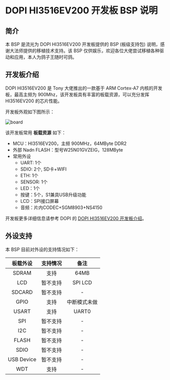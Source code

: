 # DOPI HI3516EV200 开发板 BSP 说明

## 简介

本 BSP 是流光为 DOPI HI3516EV200 开发板提供的 BSP (板级支持包) 说明，感谢大法师提供的移植技术支持。该 BSP 仅供娱乐，欢迎各位大佬尝试移植各种驱动和应用，本人为鸽子王随时可鸽。

## 开发板介绍

DOPI HI3516EV200 是 Tony 大佬推出的一款基于 ARM Cortex-A7 内核的开发板，最高主频为 900Mhz，该开发板具有丰富的板载资源，可以充分发挥 HI3516EV200 的芯片性能。

开发板外观如下图所示：

![board](figures/board.png)

该开发板常用 **板载资源** 如下：

- MCU：HI3516EV200，主频 900MHz，64MByte DDR2
- 外部 Nadn FLASH：型号W25N01GVZEIG，128MByte
- 常用外设
  - UART: 1个
  - SDIO: 2个, SD卡+WIFI
  - ETH: 1个
  - SENSOR: 1个
  - LED：1个
  - 按键：5个，S1兼具USB升级功能
  - LCD：SPI接口屏幕
  - 音频：片内CODEC+SGM8903+NS4150

开发板更多详细信息请参考 DOPI 的 [DOPI HI3516EV200 开发板介绍](https://whycan.cn/t_4466.html)。

## 外设支持

本 BSP 目前对外设的支持情况如下：

| **板载外设** | **支持情况** | **备注** |
| :-----: | :-----: | :-----: |
| SDRAM  | 支持 | 64MB |
| LCD | 暂不支持 | SPI LCD |
| SDCARD | 暂不支持 | - |
| GPIO  | 支持 | 中断模式未做 |
| USART | 支持 | UART0 |
| SPI | 暂不支持 | - |
| I2C | 暂不支持 | - |
| FLASH | 暂不支持 | - |
| SDIO | 暂不支持 | - |
| USB Device | 暂不支持 | - |
| WDT | 支持 | - |
